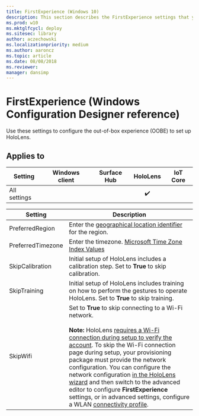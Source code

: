 ```yaml
---
title: FirstExperience (Windows 10)
description: This section describes the FirstExperience settings that you can configure in provisioning packages for Windows 10 using Windows Configuration Designer.
ms.prod: w10
ms.mktglfcycl: deploy
ms.sitesec: library
author: aczechowski
ms.localizationpriority: medium
ms.author: aaroncz
ms.topic: article
ms.date: 08/08/2018
ms.reviewer: 
manager: dansimp
---
```


# FirstExperience (Windows Configuration Designer reference)

Use these settings to configure the out-of-box experience (OOBE) to set up HoloLens. 

## Applies to

| Setting   | Windows client | Surface Hub | HoloLens | IoT Core |
| --- | :---: | :---: | :---: | :---: |
| All settings |   |  | ✔️ |  |

Setting | Description
--- | ---
PreferredRegion | Enter the [geographical location identifier](/windows/win32/intl/table-of-geographical-locations) for the region.
PreferredTimezone | Enter the timezone. [Microsoft Time Zone Index Values](/previous-versions/windows/embedded/ms912391(v=winembedded.11))
SkipCalibration | Initial setup of HoloLens includes a calibration step. Set to **True** to skip calibration.
SkipTraining | Initial setup of HoloLens includes training on how to perform the gestures to operate HoloLens. Set to **True** to skip training. 
SkipWifi | Set to **True** to skip connecting to a Wi-Fi network.<br><br>**Note:** HoloLens [requires a Wi-Fi connection during setup to verify the account](/hololens/hololens-setup). To skip the Wi-Fi connection page during setup, your provisioning package must provide the network configuration. You can configure the network configuration [in the HoloLens wizard](/hololens/hololens-provisioning#create-a-provisioning-package-for-hololens-using-the-hololens-wizard) and then switch to the advanced editor to configure **FirstExperience** settings, or in advanced settings, configure a WLAN [connectivity profile](wcd-connectivityprofiles.md).
